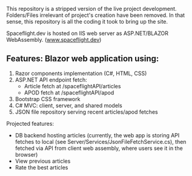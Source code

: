This repository is a stripped version of the live project development. Folders/Files irrelevant of project's creation have been removed. In that sense, this repository is all the coding it took to bring up the site.  

Spaceflight.dev is hosted on IIS web server as ASP.NET/BLAZOR WebAssembly. (www.spaceflight.dev)  

## Features: Blazor web application using:  
1. Razor components implementation (C#, HTML, CSS)  
2. ASP.NET API endpoint fetch:  
   - Article fetch at /spaceflightAPI/articles  
   - APOD fetch at /spaceflightAPI/apod  
3. Bootstrap CSS framework  
4. C# MVC: client, server, and shared models  
5. JSON file repository serving recent articles/apod fetches  

Projected features:  
- DB backend hosting articles (currently, the web app is storing API fetches to local (see Server/Services/JsonFileFetchService.cs), then fetched via API from client web assembly, where users see it in the browser)  
- View previous articles  
- Rate the best articles  
